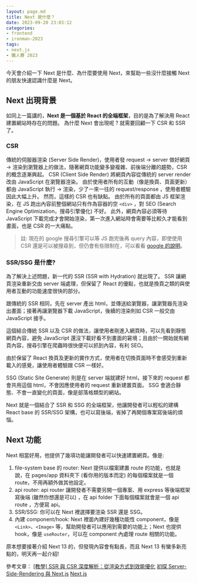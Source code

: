 ```yaml
---
layout: page.md
title: Next 是什麼？
date: 2023-09-20 23:03:12
categories:
- frontend
- ironman-2023
tags: 
- next.js
- 鐵人賽 2023
---
```


今天會介紹一下 Next 是什麼、為什麼要使用 Next，來幫助一些沒什麼接觸 Next 的朋友快速認識什麼是 Next。

## Next 出現背景
如同上一篇講的，**Next 是一個基於 React 的全端框架**，目的是為了解決用 React 建置網站時存在的問題。
為什麼 Next 會出現呢 ? 就需要回顧一下 CSR 和 SSR 了。
### CSR
傳統的伺服器渲染 (Server Side Render)，使用者發 request -> server 做好網頁 -> 渲染到瀏覽器上的做法，隨著網頁功能變多變複雜、前後端分離的趨勢，CSR 的概念逐漸興起。
CSR (Client Side Render) 將網頁內容從傳統的 server render 改由 JavaScript 在瀏覽器渲染。
由於使用者所有的互動（像是換頁、頁面更新）都由 JavaScript 執行 -> 渲染，少了一來一往的 request/response ，使用者體驗因此大幅上升。
然而，這樣的 CSR 也有缺點。
由於所有的頁面都由 JS 框架渲染，在 JS 跑出內容前整個網站只有作為容器的空 `<div>` ，對 SEO (Search Engine Optimization，搜尋引擎優化) 不好。
此外，網頁內容必須等待 JavaScript 下載完成才會開始渲染，第一次進入網站時會需要等比較久才能看到畫面，也是 CSR 的一大痛點。
> 註: 現在的 google 搜尋引擎可以等 JS 跑完後再 query 內容，即使使用 CSR 還是可以被搜尋到，但仍會有些限制在，可以看看 [google 的說明](https://developers.google.com/search/docs/crawling-indexing/javascript/fix-search-javascript)。

### SSR/SSG 是什麼?
為了解決上述問題，新一代的 SSR (SSR with Hydration) 就出現了。
SSR 讓網頁渲染重新交由 server 端處理，但保留了 React 的優點，也就是換頁之類的與使用者互動的功能速度很快的部分。

跟傳統的 SSR 相同，先在 server 產出 html，並傳送給瀏覽器，讓瀏覽器先渲染出畫面；接著再讓瀏覽器下載 JavaScript，後續的渲染則如 CSR 一般交由 JavaScript 接手。

這個結合傳統 SSR 以及 CSR 的做法，讓使用者剛進入網頁時，可以先看到靜態網頁內容，避免 JavaScript 還沒下載好看不到畫面的窘境；且由於一開始就有網頁內容，搜尋引擎在爬蟲時很快便可以抓到內容，有利 SEO。

由於保留了 React 換頁及更新的實作方式，使用者在切換頁面時不會感受到重新載入的感覺，讓使用者體驗跟 CSR 一樣好。

SSG (Static Site Generate) 則是在 server 端就建好 html，接下來的 request 都會共用這個 html，不會因應使用者的 request 重新建置頁面。
SSG 會適合靜態、不會一直變化的頁面，像是部落格類型的網站。

Next 就是一個結合了 SSR 和 SSG 的全端框架，他讓開發者可以輕松的建構 React base 的 SSR/SSG 架構，也可以寫後端，省掉了再開個專案寫後端的煩惱。

## Next 功能
Next 相當好用，他提供了幾項功能讓開發者可以快速建置網頁。像是: 
1. file-system base 的 router: Next 提供以檔案建置 route 的功能，也就是說，在 pages/app 資料夾下 (看你用的版本而定) 的每個檔案就是一個 route，不用再額外做其他設定。
2. api router: api router 讓開發者不需要另開一個專案、用 express 等後端框架寫後端 (雖然你想還是可以) ，在 api folder 下面每個檔案就會是一個 api route ，方便寫 api。
3. SSR/SSG: 你可以在 Next 裡選擇要渲染 SSR 還是 SSG。
4. 內建 component/hook: Next 裡面內建好幾種功能性 component，像是 `<Link>`、`<Image>` 等，幫助開發者可以應用到需要的功能上；Next 也提供 hook，像是 `useRouter`，可以在 component 內處理 route 相關的功能。

原本想要接著介紹 Next 13 的，但發現內容會有點長，而且 Next 13 有蠻多新亮點的，明天再一起介紹!

參考文章：
[[教學] SSR 與 CSR 深度解析：從渲染方式到效能優化](https://www.shubo.io/rendering-patterns/)
[初探 Server-Side-Rendering 與 Next.js](https://medium.com/starbugs/%E5%88%9D%E6%8E%A2-server-side-rendering-%E8%88%87-next-js-%E6%8E%A8%E5%9D%91%E8%A8%88%E7%95%AB-d7a9fb48a964)
[Next.js](https://nextjs.org/docs)